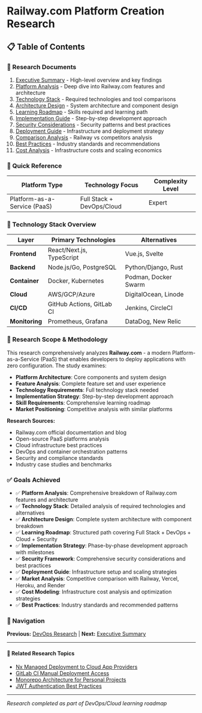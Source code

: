 # Railway.com Platform Creation Research

## 📋 Table of Contents

### 🎯 Research Documents
1. [Executive Summary](./executive-summary.md) - High-level overview and key findings
2. [Platform Analysis](./platform-analysis.md) - Deep dive into Railway.com features and architecture
3. [Technology Stack](./technology-stack.md) - Required technologies and tool comparisons
4. [Architecture Design](./architecture-design.md) - System architecture and component design
5. [Learning Roadmap](./learning-roadmap.md) - Skills required and learning path
6. [Implementation Guide](./implementation-guide.md) - Step-by-step development approach
7. [Security Considerations](./security-considerations.md) - Security patterns and best practices
8. [Deployment Guide](./deployment-guide.md) - Infrastructure and deployment strategy
9. [Comparison Analysis](./comparison-analysis.md) - Railway vs competitors analysis
10. [Best Practices](./best-practices.md) - Industry standards and recommendations
11. [Cost Analysis](./cost-analysis.md) - Infrastructure costs and scaling economics

### 🔧 Quick Reference

| **Platform Type** | **Technology Focus** | **Complexity Level** |
|-------------------|---------------------|---------------------|
| Platform-as-a-Service (PaaS) | Full Stack + DevOps/Cloud | Expert |

### 🎯 Technology Stack Overview

| **Layer** | **Primary Technologies** | **Alternatives** |
|-----------|-------------------------|------------------|
| **Frontend** | React/Next.js, TypeScript | Vue.js, Svelte |
| **Backend** | Node.js/Go, PostgreSQL | Python/Django, Rust |
| **Container** | Docker, Kubernetes | Podman, Docker Swarm |
| **Cloud** | AWS/GCP/Azure | DigitalOcean, Linode |
| **CI/CD** | GitHub Actions, GitLab CI | Jenkins, CircleCI |
| **Monitoring** | Prometheus, Grafana | DataDog, New Relic |

### 🎯 Research Scope & Methodology

This research comprehensively analyzes **Railway.com** - a modern Platform-as-a-Service (PaaS) that enables developers to deploy applications with zero configuration. The study examines:

- **Platform Architecture**: Core components and system design
- **Feature Analysis**: Complete feature set and user experience
- **Technology Requirements**: Full technology stack needed
- **Implementation Strategy**: Step-by-step development approach
- **Skill Requirements**: Comprehensive learning roadmap
- **Market Positioning**: Competitive analysis with similar platforms

**Research Sources:**
- Railway.com official documentation and blog
- Open-source PaaS platforms analysis
- Cloud infrastructure best practices
- DevOps and container orchestration patterns
- Security and compliance standards
- Industry case studies and benchmarks

### ✅ Goals Achieved

- ✅ **Platform Analysis**: Comprehensive breakdown of Railway.com features and architecture
- ✅ **Technology Stack**: Detailed analysis of required technologies and alternatives
- ✅ **Architecture Design**: Complete system architecture with component breakdown
- ✅ **Learning Roadmap**: Structured path covering Full Stack + DevOps + Cloud + Security
- ✅ **Implementation Strategy**: Phase-by-phase development approach with milestones
- ✅ **Security Framework**: Comprehensive security considerations and best practices
- ✅ **Deployment Guide**: Infrastructure setup and scaling strategies
- ✅ **Market Analysis**: Competitive comparison with Railway, Vercel, Heroku, and Render
- ✅ **Cost Modeling**: Infrastructure cost analysis and optimization strategies
- ✅ **Best Practices**: Industry standards and recommended patterns

### 🔄 Navigation

**Previous:** [DevOps Research](../README.md) | **Next:** [Executive Summary](./executive-summary.md)

---

#### 📖 Related Research Topics
- [Nx Managed Deployment to Cloud App Providers](../nx-managed-deployment/README.md)
- [GitLab CI Manual Deployment Access](../gitlab-ci-manual-deployment-access/README.md)
- [Monorepo Architecture for Personal Projects](../../architecture/monorepo-architecture-personal-projects/README.md)
- [JWT Authentication Best Practices](../../backend/jwt-authentication-best-practices/README.md)

---
*Research completed as part of DevOps/Cloud learning roadmap*